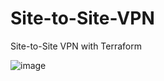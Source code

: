 # Site-to-Site-VPN
Site-to-Site VPN with Terraform

![image](https://github.com/user-attachments/assets/aab02b7c-9710-4529-bacf-9a7c12f8ce3f)

